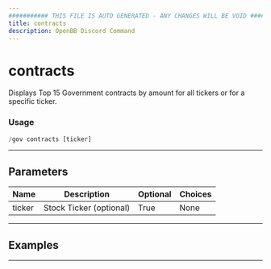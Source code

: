 ```yaml
---
########### THIS FILE IS AUTO GENERATED - ANY CHANGES WILL BE VOID ###########
title: contracts
description: OpenBB Discord Command
---
```


# contracts

Displays Top 15 Government contracts by amount for all tickers or for a specific ticker.

### Usage

```python wordwrap
/gov contracts [ticker]
```

---

## Parameters

| Name | Description | Optional | Choices |
| ---- | ----------- | -------- | ------- |
| ticker | Stock Ticker (optional) | True | None |


---

## Examples


---
